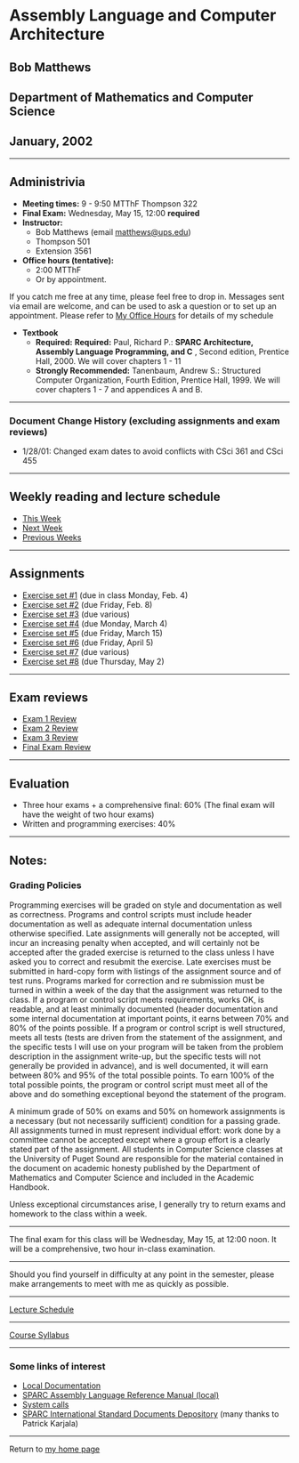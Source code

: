 # **Assembly Language and Computer Architecture**

##  Bob Matthews

## Department of Mathematics and Computer Science

## January, 2002

* * *

## Administrivia

  * **Meeting times:** 9 - 9:50 MTThF Thompson 322
  * **Final Exam:** Wednesday, May 15, 12:00  **required**
  * **Instructor:**
    * Bob Matthews (email matthews@ups.edu)
    * Thompson 501
    * Extension 3561
  * **Office hours (tentative):**
    * 2:00 MTThF
    * Or by appointment.

If you catch me free at any time, please feel free to drop in. Messages sent
via email are welcome, and can be used to ask a question or to set up an
appointment.  Please refer to [My Office Hours](../OfficeHours.html) for
details of my schedule

  * **Textbook**
    * **Required:** **Required:** Paul, Richard P.:   **SPARC Architecture, Assembly Language Programming, and C** , Second edition, Prentice Hall, 2000. We will cover chapters 1 - 11
    * **Strongly Recommended:**   Tanenbaum, Andrew S.:  Structured Computer Organization, Fourth Edition, Prentice Hall, 1999.  We will cover chapters 1 - 7 and appendices A and B.





* * *

### Document Change History (excluding assignments and exam reviews)

  * 1/28/01:  Changed exam dates to avoid conflicts with CSci 361 and CSci 455

* * *

## Weekly reading and lecture schedule

  * [This Week](ThisWeek.html)
  * [Next Week](NextWeek.html)
  * [Previous Weeks](PreviousWeeks.html)

* * *

## Assignments

  * [Exercise set #1](Exercise01.htm) (due in class Monday, Feb. 4)
  * [Exercise set #2](Exercise02.htm) (due Friday, Feb. 8)
  * [Exercise set #3](Exercise03.htm) (due various)
  * [Exercise set #4](Exercise04.htm) (due Monday, March 4)
  * [Exercise set #5](Exercise05.htm) (due Friday, March 15)
  * [Exercise set #6](Exercise06.htm) (due Friday, April 5)
  * [Exercise set #7](Exercise07.htm) (due various)
  * [Exercise set #8](Exercise08.htm) (due Thursday, May 2)

* * *

## Exam reviews

  * [Exam 1 Review](exam_1_review.htm)
  * [Exam 2 Review](exam_2_review.htm)
  * [Exam 3 Review](exam_3_review.htm)
  * [Final Exam Review](FinalReview.html)

* * *

## Evaluation

  * Three hour exams + a comprehensive final: 60% (The final exam will have the weight of two hour exams)
  * Written and programming exercises: 40%

* * *

## Notes:

### Grading Policies

Programming exercises will be graded on style and documentation as well as
correctness. Programs and control scripts must include header documentation as
well as adequate internal documentation unless otherwise specified. Late
assignments will generally not be accepted, will incur an increasing penalty
when accepted, and will certainly not be accepted after the graded exercise is
returned to the class unless I have asked you to correct and resubmit the
exercise. Late exercises must be submitted in hard-copy form with listings of
the assignment source and of test runs. Programs marked for correction and re
submission must be turned in within a week of the day that the assignment was
returned to the class. If a program or control script meets requirements,
works OK, is readable, and at least minimally documented (header documentation
and some internal documentation at important points, it earns between 70% and
80% of the points possible. If a program or control script is well structured,
meets all tests (tests are driven from the statement of the assignment, and
the specific tests I will use on your program will be taken from the problem
description in the assignment write-up, but the specific tests will not
generally be provided in advance), and is well documented, it will earn
between 80% and 95% of the total possible points. To earn 100% of the total
possible points, the program or control script must meet all of the above and
do something exceptional beyond the statement of the program.

A minimum grade of 50% on exams and 50% on homework assignments is a necessary
(but not necessarily sufficient) condition for a passing grade. All
assignments turned in must represent individual effort: work done by a
committee cannot be accepted except where a group effort is a clearly stated
part of the assignment. All students in Computer Science classes at the
University of Puget Sound are responsible for the material contained in the
document on academic honesty published by the Department of Mathematics and
Computer Science and included in the Academic Handbook.

Unless exceptional circumstances arise, I generally try to return exams and
homework to the class within a week.

* * *

The final exam for this class will be Wednesday, May 15, at 12:00 noon. It
will be a comprehensive, two hour in-class examination.

* * *

Should you find yourself in difficulty at any point in the semester, please
make arrangements to meet with me as quickly as possible.

* * *

[Lecture Schedule](schedule.htm)

* * *

[Course Syllabus](CSci_281_Syllabus.htm)

* * *

### Some links of interest

  * [Local Documentation](http://orion.ups.edu:8888/ab2/coll.45.13/@Ab2CollView?)
  * [SPARC Assembly Language Reference Manual (local)](http://orion.ups.edu:8888/ab2/coll.45.13/SPARC/@Ab2TocView?)
  * [System calls](http://orion.ups.edu:8888/ab2/coll.40.6/REFMAN2/@Ab2TocView)
  * [SPARC International Standard Documents Depository](http://www.sparc.org/standards.html) (many thanks to Patrick Karjala)

* * *

Return to [my home page](http://www.math.ups.edu/~matthews)

